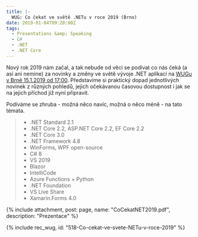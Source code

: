 ```yaml
---
title: |-
  WUG: Co čekat ve světě .NETu v roce 2019 (Brno)
date: 2019-01-04T09:20:00Z
tags:
  - Presentations &amp; Speaking
  - C#
  - .NET
  - .NET Core
---
```

Nový rok 2019 nám začal, a tak nebude od věci se podívat co nás čeká (a asi ani nemine) za novinky a změny ve světě vývoje .NET aplikací na [WUGu v Brně 15.1.2019 od 17:00][1]. Představíme si praktický dopad jednotlivých novinek z různých pohledů, jejich očekávanou časovou dostupnost i jak se na jejich příchod již nyní připravit. 

<!-- excerpt -->

Podíváme se zhruba - možná něco navíc, možná o něco méně - na tato témata.

> * .NET Standard 2.1
> * .NET Core 2.2, ASP.NET Core 2.2, EF Core 2.2
> * .NET Core 3.0
> * .NET Framework 4.8
> * WinForms, WPF open-source
> * C# 8
> * VS 2019
> * Blazor
> * IntelliCode
> * Azure Functions + Python
> * .NET Foundation
> * VS Live Share
> * Xamarin.Forms 4.0  

{% include attachment, post: page, name: "CoCekatNET2019.pdf", description: "Prezentace" %}

{% include rec_wug, id: "518-Co-cekat-ve-svete-NETu-v-roce-2019" %}

[1]: https://www.wug.cz/brno/akce/1122-Co-cekat-ve-svete-NETu-v-roce-2019
